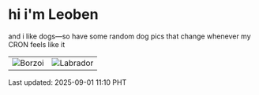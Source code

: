 # hi i'm Leoben

and i like dogs—so have some random dog pics that change whenever my CRON feels like it

|  |  |
|--------|----------|
| ![Borzoi](https://random-dog-vercel.vercel.app/api/random-borzoi?v=1756696244) | ![Labrador](https://random-dog-vercel.vercel.app/api/random-labrador?v=1756696244) |

Last updated: 2025-09-01 11:10 PHT
